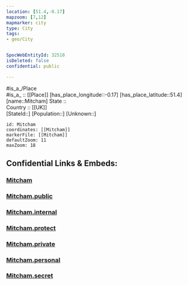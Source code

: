 ```yaml
---
location: [51.4,-0.17] 
mapzoom: [7,12] 
mapmarker: city 
type: City
tags:
- geo/City


SpocWebEntityId: 32510
isDeleted: false
confidential: public

---
```

#is_a_/Place  
#is_a_ :: [[Place]] 
[has_place_longitude::-0.17] 
[has_place_latitude::51.4] 
[name::Mitcham] 
State ::  
Country :: [[UK]]  
[StateId::] 
[Population::] 
[Unknown::] 


```leaflet
id: Mitcham
coordinates: [[Mitcham]] 
markerFile: [[Mitcham]] 
defaultZoom: 11 
maxZoom: 18
```


## Confidential Links & Embeds: 

### [Mitcham](/_Standards/Earth/Continent/Europe/Europe~North/UK/England/Regions~England/London,Greater/cities~GreaterLondon/Merton/Mitcham.md) 

### [Mitcham.public](/_public/Earth/Continent/Europe/Europe~North/UK/England/Regions~England/London,Greater/cities~GreaterLondon/Merton/Mitcham.public.md) 

### [Mitcham.internal](/_internal/Earth/Continent/Europe/Europe~North/UK/England/Regions~England/London,Greater/cities~GreaterLondon/Merton/Mitcham.internal.md) 

### [Mitcham.protect](/_protect/Earth/Continent/Europe/Europe~North/UK/England/Regions~England/London,Greater/cities~GreaterLondon/Merton/Mitcham.protect.md) 

### [Mitcham.private](/_private/Earth/Continent/Europe/Europe~North/UK/England/Regions~England/London,Greater/cities~GreaterLondon/Merton/Mitcham.private.md) 

### [Mitcham.personal](/_personal/Earth/Continent/Europe/Europe~North/UK/England/Regions~England/London,Greater/cities~GreaterLondon/Merton/Mitcham.personal.md) 

### [Mitcham.secret](/_secret/Earth/Continent/Europe/Europe~North/UK/England/Regions~England/London,Greater/cities~GreaterLondon/Merton/Mitcham.secret.md)

